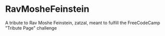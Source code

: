 # RavMosheFeinstein
A tribute to Rav Moshe Feinstein, zatzal, meant to fulfill the FreeCodeCamp "Tribute Page" challenge
